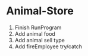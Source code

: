 # Animal-Store
1. Finish RunProgram
4. Add animal food 
5. Add animal sell type
6. Add fireEmployee try/catch



